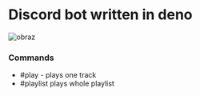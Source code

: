 # Discord bot written in deno



![obraz](https://user-images.githubusercontent.com/26548476/114455265-d6463300-9bdb-11eb-8a60-be4b42363fd9.png)

### Commands

- #play <link> - plays one track
- #playlist <link> plays whole playlist
